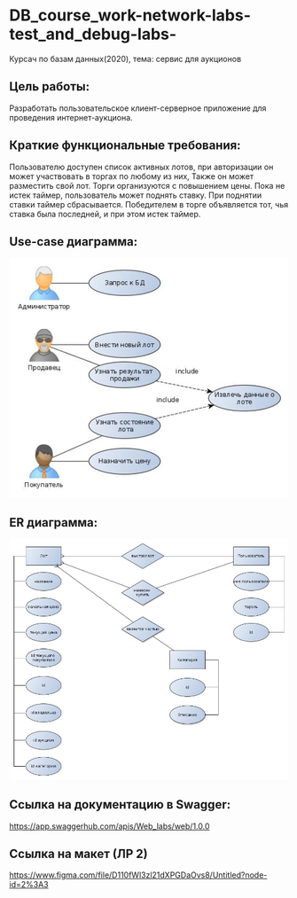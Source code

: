 # DB_course_work-network-labs-test_and_debug-labs-
Курсач по базам данных(2020), тема: сервис для аукционов

## Цель работы: 
Разработать пользовательское клиент-серверное приложение для проведения интернет-аукциона.

## Краткие функциональные требования: 
Пользователю доступен список активных лотов, при авторизации он может участвовать в торгах по любому из них, Также он может разместить свой лот. Торги организуются с повышением цены. Пока не истек таймер, пользователь может поднять ставку. При поднятии ставки таймер сбрасывается. Победителем в торге объявляется тот, чья ставка была последней, и при этом истек таймер.

## Use-case диаграмма: 
![alt text](project_docs/use-case.jpg "Use-case диаграмма проекта")

## ER диаграмма: 
![alt text](project_docs/ER.jpg "ER диаграмма проекта")

## Ссылка на документацию в Swagger:
https://app.swaggerhub.com/apis/Web_labs/web/1.0.0

## Ссылка на макет (ЛР 2)
https://www.figma.com/file/D110fWl3zl21dXPGDaOvs8/Untitled?node-id=2%3A3
